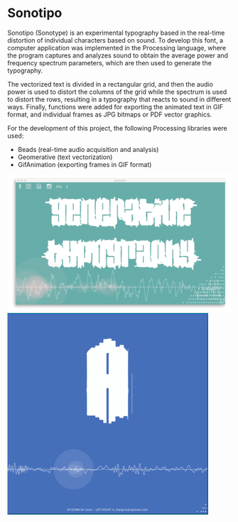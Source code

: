 # Sonotipo
Sonotipo (Sonotype) is an experimental typography based in the real-time distortion of individual characters based on sound. To develop this font, a computer application was implemented in the Processing language, where the program captures and analyzes sound to obtain the average power and frequency spectrum parameters, which are then used to generate the typography.

The vectorized text is divided in a rectangular grid, and then the audio power is used to distort the columns of the grid while the spectrum is used to distort the rows, resulting in a typography that reacts to sound in different ways. Finally, functions were added for exporting the animated text in GIF format, and individual frames as JPG bitmaps or PDF vector graphics.

For the development of this project, the following Processing libraries were used:
- Beads  (real-time audio acquisition and analysis)
- Geomerative (text vectorization)
- GifAnimation (exporting frames in GIF format)

![image](https://github.com/bluetypo/Sonotipo/blob/main/011_sonotipo.jpg)
![image](https://github.com/bluetypo/Sonotipo/blob/main/sonotipo.gif)


